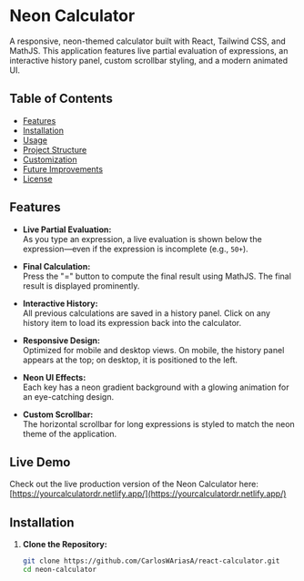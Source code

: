 # Neon Calculator

A responsive, neon-themed calculator built with React, Tailwind CSS, and MathJS. This application features live partial evaluation of expressions, an interactive history panel, custom scrollbar styling, and a modern animated UI.

## Table of Contents

- [Features](#features)
- [Installation](#installation)
- [Usage](#usage)
- [Project Structure](#project-structure)
- [Customization](#customization)
- [Future Improvements](#future-improvements)
- [License](#license)

## Features

- **Live Partial Evaluation:**  
  As you type an expression, a live evaluation is shown below the expression—even if the expression is incomplete (e.g., `50+`).

- **Final Calculation:**  
  Press the "=" button to compute the final result using MathJS. The final result is displayed prominently.

- **Interactive History:**  
  All previous calculations are saved in a history panel. Click on any history item to load its expression back into the calculator.

- **Responsive Design:**  
  Optimized for mobile and desktop views. On mobile, the history panel appears at the top; on desktop, it is positioned to the left.

- **Neon UI Effects:**  
  Each key has a neon gradient background with a glowing animation for an eye-catching design.

- **Custom Scrollbar:**  
  The horizontal scrollbar for long expressions is styled to match the neon theme of the application.

## Live Demo

Check out the live production version of the Neon Calculator here:  
[https://yourcalculatordr.netlify.app/](https://yourcalculatordr.netlify.app/)

## Installation

1. **Clone the Repository:**

   ```bash
   git clone https://github.com/CarlosWAriasA/react-calculator.git
   cd neon-calculator
   ```
